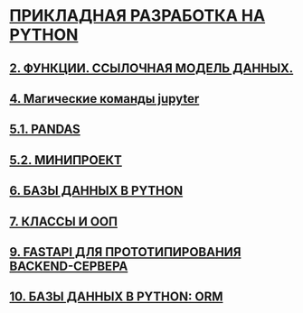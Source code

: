 # [ПРИКЛАДНАЯ РАЗРАБОТКА НА PYTHON](hhttps://karpov.courses/startml/programm#1)

## [2. ФУНКЦИИ. ССЫЛОЧНАЯ МОДЕЛЬ ДАННЫХ.]()
## [4. Магические команды jupyter]()
## [5.1. PANDAS]()
## [5.2. МИНИПРОЕКТ]()
## [6. БАЗЫ ДАННЫХ В PYTHON]()
## [7. КЛАССЫ И ООП]()
## [9. FASTAPI ДЛЯ ПРОТОТИПИРОВАНИЯ BACKEND-СЕРВЕРА]()
## [10. БАЗЫ ДАННЫХ В PYTHON: ORM]()

